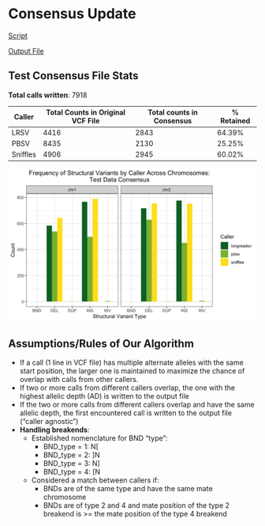 # Consensus Update

[Script](https://github.com/Meshinchi-Lab/BGMP_Student_Project_2024/blob/d0a516e8edc80ce6c213546a8bd3b27c9d9e1884/VCF_Consensus/llcombo5.py)

[Output File ](https://github.com/Meshinchi-Lab/BGMP_Student_Project_2024/blob/d0a516e8edc80ce6c213546a8bd3b27c9d9e1884/VCF_Consensus/testconsensus_llcombo5.vcf)

## Test Consensus File Stats
**Total calls written**: 7918


| Caller | Total Counts in Original VCF File | Total counts in Consensus | % Retained |
| --- | --- | --- | --- |
| LRSV | 4416 | 2843 | 64.39% |
| PBSV | 8435 | 2130 | 25.25% |
| Sniffles | 4906 | 2945 | 60.02% |


![alt text](VCF_Consensus/testdata_consensus_bycaller.png)


## Assumptions/Rules of Our Algorithm
- If a call (1 line in VCF file) has multiple alternate alleles  with the same start position, the larger one is maintained to maximize the chance of overlap with calls from other callers. 
- If two or more calls from different callers overlap, the one with the highest allelic depth (AD) is written to the output file
- If the two or more calls from different callers overlap and have the same allelic depth, the first encountered call is written to the output file (“caller agnostic”)
- **Handling breakends**:
  - Established nomenclature for BND “type”:
    - BND_type = 1: N[
    - BND_type = 2: ]N
    - BND_type = 3: N]
    - BND_type = 4: [N
  - Considered a match between callers if:
    - BNDs are of the same type and have the same mate chromosome
    - BNDs are of type 2 and 4 and mate position of the type 2 breakend is >= the mate position of the type 4 breakend

